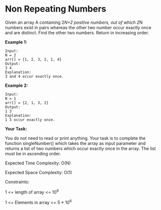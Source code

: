 # Non Repeating Numbers

Given an array A containing 2*N+2 positive numbers, out of which 2*N numbers exist in pairs whereas the other two number occur exactly once and are distinct. Find the other two numbers. Return in increasing order.

**Example 1:**
```
Input: 
N = 2
arr[] = {1, 2, 3, 2, 1, 4}
Output:
3 4 
Explanation:
3 and 4 occur exactly once.
```
**Example 2:**
```
Input:
N = 1
arr[] = {2, 1, 3, 2}
Output:
1 3
Explanation:
1 3 occur exactly once.
```

**Your Task:**

You do not need to read or print anything. Your task is to complete the function singleNumber() which takes the array as input parameter and returns a list of two numbers which occur exactly once in the array. The list must be in ascending order.

Expected Time Complexity: O(N)

Expected Space Complexity: O(1)

Constraints:

1 <= length of array <= 10<sup>6</sup> 

1 <= Elements in array <= 5 * 10<sup>6</sup>